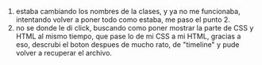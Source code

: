 1. estaba cambiando los nombres de la clases, y ya no me funcionaba, intentando volver a poner todo como estaba, me paso el punto 2.
2. no se donde le di click, buscando como poner mostrar la parte de CSS y HTML al mismo tiempo, que pase lo de mi CSS a mi HTML, gracias a eso, descrubi el boton despues de mucho rato, de "timeline" y pude volver a recuperar el archivo.
